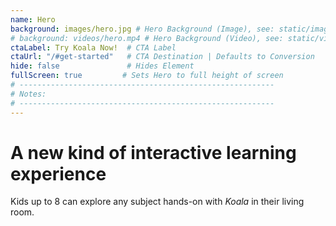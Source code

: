 ```yaml
---
name: Hero
background: images/hero.jpg # Hero Background (Image), see: static/images/hero.jpg
# background: videos/hero.mp4 # Hero Background (Video), see: static/videos/hero.mp4
ctaLabel: Try Koala Now!  # CTA Label
ctaUrl: "/#get-started"   # CTA Destination | Defaults to Conversion
hide: false               # Hides Element
fullScreen: true         # Sets Hero to full height of screen
# ---------------------------------------------------------
# Notes:
# ---------------------------------------------------------
---
```


# A new kind of interactive learning experience

Kids up to 8 can explore any subject hands-on with <em>Koala</em> in their living room.
